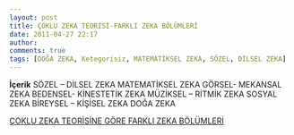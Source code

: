 ```yaml
---
layout: post
title: ÇOKLU ZEKA TEORİSİ-FARKLI ZEKA BÖLÜMLERİ
date: 2011-04-27 22:17
author: 
comments: true
tags: [DOĞA ZEKA, Ketegorisiz, MATEMATİKSEL ZEKA, SÖZEL, DİLSEL ZEKA]
---
```

<strong>İçerik</strong>
SÖZEL – DİLSEL ZEKA
MATEMATİKSEL ZEKA
GÖRSEL- MEKANSAL ZEKA
BEDENSEL- KİNESTETİK ZEKA
MÜZİKSEL – RİTMİK  ZEKA
SOSYAL ZEKA
BİREYSEL – KİŞİSEL ZEKA
DOĞA  ZEKA
<p class="not"><a href="dosyalar/2011/04/cOKLU-ZEKA-TEORiSiNE-GoRE-ZEKALAR.pdf">ÇOKLU ZEKA TEORİSİNE GÖRE  FARKLI ZEKA BÖLÜMLERİ </a></p>
